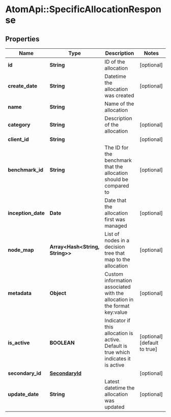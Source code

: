 # AtomApi::SpecificAllocationResponse

## Properties
Name | Type | Description | Notes
------------ | ------------- | ------------- | -------------
**id** | **String** | ID of the allocation | [optional] 
**create_date** | **String** | Datetime the allocation was created | [optional] 
**name** | **String** | Name of the allocation | 
**category** | **String** | Description of the allocation | [optional] 
**client_id** | **String** |  | [optional] 
**benchmark_id** | **String** | The ID for the benchmark that the allocation should be compared to | [optional] 
**inception_date** | **Date** | Date that the allocation first was managed | [optional] 
**node_map** | **Array&lt;Hash&lt;String, String&gt;&gt;** | List of nodes in a decision tree that map to the allocation | [optional] 
**metadata** | **Object** | Custom information associated with the allocation in the format key:value | [optional] 
**is_active** | **BOOLEAN** | Indicator if this allocation is active. Default is true which indicates it is active | [optional] [default to true]
**secondary_id** | [**SecondaryId**](SecondaryId.md) |  | [optional] 
**update_date** | **String** | Latest datetime the allocation was updated | [optional] 


